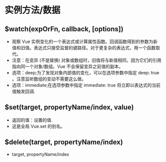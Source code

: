 # 实例方法/数据
## $watch(expOrFn, callback, [options])
- 观察 Vue 实例变化的一个表达式或计算属性函数。回调函数得到的参数为新值和旧值。表达式只接受监督的键路径。对于更复杂的表达式，用一个函数取代。
- 注意：在变异 (不是替换) 对象或数组时，旧值将与新值相同，因为它们的引用指向同一个对象/数组。Vue 不会保留变异之前值的副本。
- 选项：deep;为了发现对象内部值的变化，可以在选项参数中指定 deep: true 。注意监听数组的变动不需要这么做。
- 选项：immediate;在选项参数中指定 immediate: true 将立即以表达式的当前值触发回调.
## $set(target, propertyName/index, value)
- 返回的值：设置的值.
- 这是全局 Vue.set 的别名。
## $delete(target, propertyName/index)
- target, propertyName/index